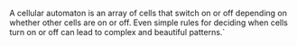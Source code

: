 A cellular automaton is an array of cells that switch on or off depending on whether other cells are on or off. Even simple rules for deciding when cells turn on or off can lead to complex and beautiful patterns.`
